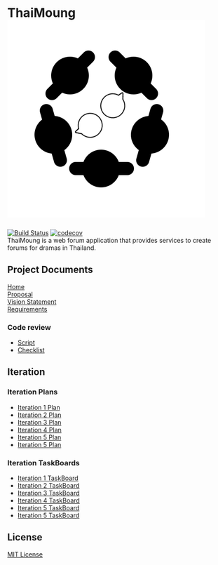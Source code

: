 # ThaiMoung ![ThaiMoungLOGO](Logo/LOGO-thaimoung_2.png)
[![Build Status](https://app.travis-ci.com/Jakarin-Jojo/ThaiMoung.svg?branch=master)](https://app.travis-ci.com/Jakarin-Jojo/ThaiMoung)
[![codecov](https://codecov.io/gh/Jakarin-Jojo/ThaiMoung/branch/master/graph/badge.svg?token=TVQ33DAQ9M)](https://codecov.io/gh/Jakarin-Jojo/ThaiMoung)  
ThaiMoung is a web forum application that provides services to create forums for dramas in Thailand.

## Project Documents

[Home](../../wiki/Home)  
[Proposal](https://docs.google.com/document/d/1rzrv2o_gZU1Uh3EQ-Ona6EIYkrj8onRlVrpoh9FInAI/edit#)  
[Vision Statement](../../wiki/Vision%20Statement)  
[Requirements](../../wiki/Requirements)   

### Code review
* [Script](../../wiki/Script)  
* [Checklist](../../wiki/Checklist)  

## Iteration

### Iteration Plans  
* [Iteration 1 Plan](../../wiki/Iteration%201%20Plan)  
* [Iteration 2 Plan](../../wiki/Iteration%202%20Plan)  
* [Iteration 3 Plan](../../wiki/Iteration%203%20Plan)
* [Iteration 4 Plan](../../wiki/Iteration%204%20Plan) 
* [Iteration 5 Plan](../../wiki/Iteration%205%20Plan)
* [Iteration 5 Plan](../../wiki/Iteration%206%20Plan)

### Iteration TaskBoards  
* [Iteration 1 TaskBoard](../../projects/2)  
* [Iteration 2 TaskBoard](../../projects/3)  
* [Iteration 3 TaskBoard](../../projects/5)  
* [Iteration 4 TaskBoard](../../projects/6)
* [Iteration 5 TaskBoard](../../projects/7)
* [Iteration 5 TaskBoard](../../projects/8)
## License
[MIT License](https://github.com/Jakarin-Jojo/ThaiMoung/blob/master/LICENSE)
